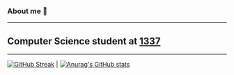 ### About me 👋
------------
Computer Science student at [1337](https://1337.ma/) 
------------
------------
[![GitHub Streak](http://github-readme-streak-stats.herokuapp.com?user=Nellaoui&theme=dark&hide_border=true)](https://git.io/streak-stats) | [![Anurag's GitHub stats](https://github-readme-stats.vercel.app/apiNellaouianuraghazra)](https://github.com/anuraghazra/github-readme-stats)

<!--
**Nellaoui/Nellaoui** is a ✨ _special_ ✨ repository because its `README.md` (this file) appears on your GitHub profile.

Here are some ideas to get you started:

- 🔭 I’m currently working on Curses_1337
- 🌱 I’m currently learning C
- 🤔 I’m looking for help with my peer
- 💬 Ask me about only c
- 📫 How to reach me: any social network
- 😄 Pronouns: Donpha
- ⚡ Fun fact: m a black boy
